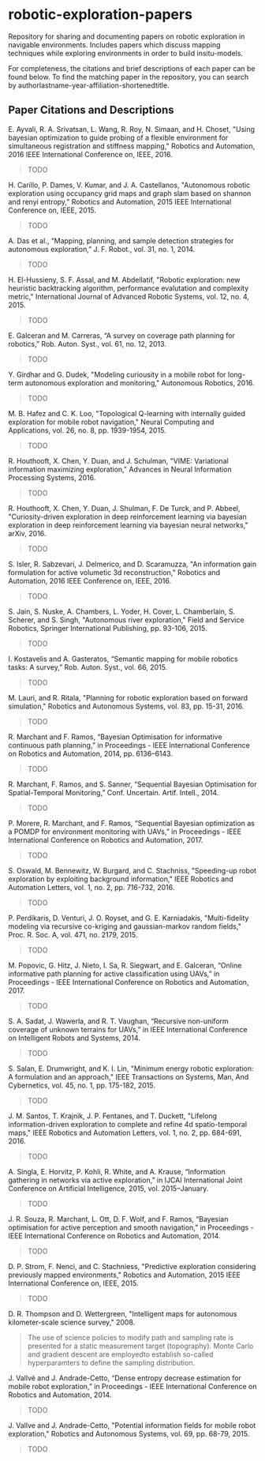 # robotic-exploration-papers
Repository for sharing and documenting papers on robotic exploration in navigable environments. Includes papers which discuss mapping techniques while exploring environments in order to build insitu-models.

For completeness, the citations and brief descriptions of each paper can be found below. To find the matching paper in the repository, you can search by authorlastname-year-affiliation-shortenedtitle.

## Paper Citations and Descriptions

E. Ayvali, R. A. Srivatsan, L. Wang, R. Roy, N. Simaan, and H. Choset, "Using bayesian optimization to guide probing of a flexible environment for simultaneous registration and stiffness mapping," Robotics and Automation, 2016 IEEE International Conference on, IEEE, 2016.

> TODO


H. Carillo, P. Dames, V. Kumar, and J. A. Castellanos, "Autonomous robotic exploration using occupancy grid maps and graph slam based on shannon and renyi entropy," Robotics and Automation, 2015 IEEE International Conference on, IEEE, 2015.

> TODO


A. Das et al., “Mapping, planning, and sample detection strategies for autonomous exploration,” J. F. Robot., vol. 31, no. 1, 2014.

> TODO


H. El-Hussieny, S. F. Assal, and M. Abdellatif, "Robotic exploration: new heuristic backtracking algorithm, performance evalutation and complexity metric," International Journal of Advanced Robotic Systems, vol. 12, no. 4, 2015.

> TODO


E. Galceran and M. Carreras, “A survey on coverage path planning for robotics,” Rob. Auton. Syst., vol. 61, no. 12, 2013.

> TODO


Y. Girdhar and G. Dudek, "Modeling curiousity in a mobile robot for long-term autonomous exploration and monitoring," Autonomous Robotics, 2016.

> TODO


M. B. Hafez and C. K. Loo, "Topological Q-learning with internally guided exploration for mobile robot navigation," Neural Computing and Applications, vol. 26, no. 8, pp. 1939-1954, 2015.

> TODO


R. Houthooft, X. Chen, Y. Duan, and J. Schulman, "VIME: Variational information maximizing exploration," Advances in Neural Information Processing Systems, 2016. 

> TODO


R. Houthooft, X. Chen, Y. Duan, J. Shulman, F. De Turck, and P. Abbeel, "Curiosity-driven exploration in deep reinforcement learning via bayesian exploration in deep reinforcement learning via bayesian neural networks," arXiv, 2016.

> TODO


S. Isler, R. Sabzevari, J. Delmerico, and D. Scaramuzza, "An information gain formulation for active volumetic 3d reconstruction," Robotics and Automation, 2016 IEEE Conference on, IEEE, 2016.

> TODO


S. Jain, S. Nuske, A. Chambers, L. Yoder, H. Cover, L. Chamberlain, S. Scherer, and S. Singh, "Autonomous river exploration," Field and Service Robotics, Springer International Publishing, pp. 93-106, 2015.

> TODO


I. Kostavelis and A. Gasteratos, “Semantic mapping for mobile robotics tasks: A survey,” Rob. Auton. Syst., vol. 66, 2015.

> TODO


M. Lauri, and R. Ritala, "Planning for robotic exploration based on forward simulation," Robotics and Autonomous Systems, vol. 83, pp. 15-31, 2016.

> TODO


R. Marchant and F. Ramos, “Bayesian Optimisation for informative continuous path planning,” in Proceedings - IEEE International Conference on Robotics and Automation, 2014, pp. 6136–6143.   

> TODO 


R. Marchant, F. Ramos, and S. Sanner, “Sequential Bayesian Optimisation for Spatial-Temporal Monitoring,” Conf. Uncertain. Artif. Intell., 2014.

> TODO


P. Morere, R. Marchant, and F. Ramos, “Sequential Bayesian optimization as a POMDP for environment monitoring with UAVs,” in Proceedings - IEEE International Conference on Robotics and Automation, 2017.

> TODO


S. Oswald, M. Bennewitz, W. Burgard, and C. Stachniss, "Speeding-up robot exploration by exploiting background information," IEEE Robotics and Automation Letters, vol. 1, no. 2, pp. 716-732, 2016.

> TODO


P. Perdikaris, D. Venturi, J. O. Royset, and G. E. Karniadakis, "Multi-fidelity modeling via recursive co-kriging and gaussian-markov random fields," Proc. R. Soc. A, vol. 471, no. 2179, 2015.

> TODO


M. Popovic, G. Hitz, J. Nieto, I. Sa, R. Siegwart, and E. Galceran, “Online informative path planning for active classification using UAVs,” in Proceedings - IEEE International Conference on Robotics and Automation, 2017.

> TODO


S. A. Sadat, J. Wawerla, and R. T. Vaughan, “Recursive non-uniform coverage of unknown terrains for UAVs,” in IEEE International Conference on Intelligent Robots and Systems, 2014.

> TODO


S. Salan, E. Drumwright, and K. I. Lin, "Minimum energy robotic exploration: A formulation and an approach," IEEE Transactions on Systems, Man, And Cybernetics, vol. 45, no. 1, pp. 175-182, 2015.

> TODO


J. M. Santos, T. Krajnik, J. P. Fentanes, and T. Duckett, "Lifelong information-driven exploration to complete and refine 4d spatio-temporal maps," IEEE Robotics and Automation Letters, vol. 1, no. 2, pp. 684-691, 2016.

> TODO


A. Singla, E. Horvitz, P. Kohli, R. White, and A. Krause, “Information gathering in networks via active exploration,” in IJCAI International Joint Conference on Artificial Intelligence, 2015, vol. 2015–January. 

> TODO


J. R. Souza, R. Marchant, L. Ott, D. F. Wolf, and F. Ramos, “Bayesian optimisation for active perception and smooth navigation,” in Proceedings - IEEE International Conference on Robotics and Automation, 2014.

> TODO


D. P. Strom, F. Nenci, and C. Stachniess, "Predictive exploration considering previously mapped environments," Robotics and Automation, 2015 IEEE International Conference on, IEEE, 2015.

> TODO


D. R. Thompson and D. Wettergreen, "Intelligent maps for autonomous kilometer-scale science survey," 2008.

> The use of science policies to modify path and sampling rate is presented for a static measurement target (topography). Monte Carlo and gradient descent are employedto establish so-called hyperparamters to define the sampling distribution.


J. Vallvé and J. Andrade-Cetto, “Dense entropy decrease estimation for mobile robot exploration,” in Proceedings - IEEE International Conference on Robotics and Automation, 2014.

> TODO


J. Vallve and J. Andrade-Cetto, "Potential information fields for mobile robot exploration," Robotics and Autonomous Systems, vol. 69, pp. 68-79, 2015.

> TODO


